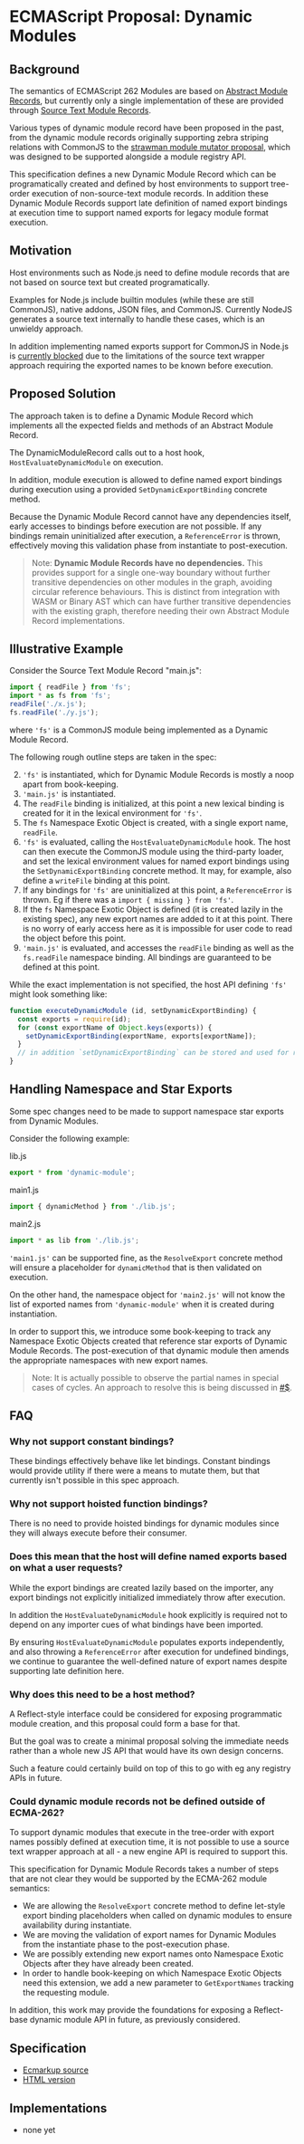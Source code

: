 # ECMAScript Proposal: Dynamic Modules

## Background

The semantics of ECMAScript 262 Modules are based on [Abstract Module Records](https://tc39.github.io/ecma262/#sec-abstract-module-records), but currently only a single implementation of these are provided through [Source Text Module Records](https://tc39.github.io/ecma262/#sec-source-text-module-records).

Various types of dynamic module record have been proposed in the past, from the dynamic module records originally supporting zebra striping relations with CommonJS to the [strawman module mutator proposal](https://gist.github.com/dherman/fbf3077a2781df74b6d8),
which was designed to be supported alongside a module registry API.

This specification defines a new Dynamic Module Record which can be programatically created and defined by host environments to support tree-order execution of non-source-text module records. In addition these Dynamic Module Records support
late definition of named export bindings at execution time to support named exports for legacy module format execution.

## Motivation

Host environments such as Node.js need to define module records that are not based on source text but created programatically.

Examples for Node.js include builtin modules (while these are still CommonJS), native addons, JSON files, and CommonJS. Currently NodeJS generates a source text internally to handle these cases, which is an unwieldy approach.

In addition implementing named exports support for CommonJS in Node.js is [currently blocked](https://github.com/nodejs/node/pull/16675) due to the limitations of the source text wrapper approach requiring the exported names to be known before execution.

## Proposed Solution

The approach taken is to define a Dynamic Module Record which implements all the expected fields and methods of an Abstract Module Record.

The DynamicModuleRecord calls out to a host hook, `HostEvaluateDynamicModule` on execution.

In addition, module execution is allowed to define named export bindings during execution using a provided `SetDynamicExportBinding` concrete method.

Because the Dynamic Module Record cannot have any dependencies itself, early accesses to bindings before execution are not possible. If any bindings remain uninitialized after execution, a `ReferenceError` is thrown, effectively moving this validation phase from instantiate to post-execution.

> Note: **Dynamic Module Records have no dependencies.** This provides support for a single one-way boundary without further transitive dependencies on other modules in the graph, avoiding circular reference behaviours. This is distinct from integration with WASM or Binary AST which can have further transitive dependencies with the existing graph, therefore needing their own Abstract Module Record implementations.

## Illustrative Example

Consider the Source Text Module Record "main.js":

```js
import { readFile } from 'fs';
import * as fs from 'fs';
readFile('./x.js');
fs.readFile('./y.js');
```

where `'fs'` is a CommonJS module being implemented as a Dynamic Module Record.

The following rough outline steps are taken in the spec:

2. `'fs'` is instantiated, which for Dynamic Module Records is mostly a noop apart from book-keeping.
1. `'main.js'` is instantiated.
2. The `readFile` binding is initialized, at this point a new lexical binding is created for it in the lexical environment for `'fs'`.
4. The `fs` Namespace Exotic Object is created, with a single export name, `readFile`.
5. `'fs'` is evaluated, calling the `HostEvaluateDynamicModule` hook. The host can then execute the CommonJS module using the third-party loader, and set the lexical environment values for named export bindings using the `SetDynamicExportBinding` concrete method.
  It may, for example, also define a `writeFile` binding at this point.
6. If any bindings for `'fs'` are uninitialized at this point, a `ReferenceError` is thrown. Eg if there was a `import { missing } from 'fs'`.
6. If the `fs` Namespace Exotic Object is defined (it is created lazily in the existing spec), any new export names are added to it at this point. There is no worry of early access here as it is impossible for user code to read the object before this point.
7. `'main.js'` is evaluated, and accesses the `readFile` binding as well as the `fs.readFile` namespace binding. All bindings are guaranteed to be defined at this point.

While the exact implementation is not specified, the host API defining `'fs'` might look something like:

```js
function executeDynamicModule (id, setDynamicExportBinding) {
  const exports = require(id);
  for (const exportName of Object.keys(exports)) {
    setDynamicExportBinding(exportName, exports[exportName]);
  }
  // in addition `setDynamicExportBinding` can be stored and used for runtime mutations
}
```

## Handling Namespace and Star Exports

Some spec changes need to be made to support namespace star exports from Dynamic Modules.

Consider the following example:

lib.js
```js
export * from 'dynamic-module';
```

main1.js
```js
import { dynamicMethod } from './lib.js';
```

main2.js
```js
import * as lib from './lib.js';
```

`'main1.js'` can be supported fine, as the `ResolveExport` concrete method will ensure a placeholder for `dynamicMethod` that is then validated on execution.

On the other hand, the namespace object for `'main2.js'` will not know the list of exported names from `'dynamic-module'` when it is created during instantiation.

In order to support this, we introduce some book-keeping to track any Namespace Exotic Objects created that reference star exports of Dynamic Module Records.
The post-execution of that dynamic module then amends the appropriate namespaces with new export names.

> Note: It is actually possible to observe the partial names in special cases of cycles. An approach to resolve this is being discussed in [#$](https://github.com/guybedford/proposal-dynamic-modules/pull/4).

## FAQ

### Why not support constant bindings?

These bindings effectively behave like let bindings. Constant bindings would provide utility if there were a means to mutate them, but that currently isn't possible in this spec approach.

### Why not support hoisted function bindings?

There is no need to provide hoisted bindings for dynamic modules since they will always execute before their consumer.

### Does this mean that the host will define named exports based on what a user requests?

While the export bindings are created lazily based on the importer, any export bindings not explicitly initialized immediately throw after execution.

In addition the `HostEvaluateDynamicModule` hook explicitly is required not to depend on any importer cues of what bindings have been imported.

By ensuring `HostEvaluateDynamicModule` populates exports independently, and also throwing a `ReferenceError` after execution for undefined bindings, we continue to guarantee
the well-defined nature of export names despite supporting late definition here.

### Why does this need to be a host method?

A Reflect-style interface could be considered for exposing programmatic module creation, and this proposal could form a base for that.

But the goal was to create a minimal proposal solving the immediate needs rather than a whole new JS API that would have its own design concerns.

Such a feature could certainly build on top of this to go with eg any registry APIs in future.

### Could dynamic module records not be defined outside of ECMA-262?

To support dynamic modules that execute in the tree-order with export names possibly defined at execution time, it is not possible to use a source text
wrapper approach at all - a new engine API is required to support this.

This specification for Dynamic Module Records takes a number of steps that are not clear they would be supported by the ECMA-262 module semantics:

* We are allowing the `ResolveExport` concrete method to define let-style export binding placeholders when called on dynamic modules to ensure availability during instantiate.
* We are moving the validation of export names for Dynamic Modules from the instantiate phase to the post-execution phase.
* We are possibly extending new export names onto Namespace Exotic Objects after they have already been created.
* In order to handle book-keeping on which Namespace Exotic Objects need this extension, we add a new parameter to `GetExportNames` tracking the requesting module.

In addition, this work may provide the foundations for exposing a Reflect-base dynamic module API in future, as previously considered.

## Specification

* [Ecmarkup source](https://github.com/guybedford/proposal-dynamic-modules/blob/master/spec.html)
* [HTML version](https://guybedford.github.io/proposal-dynamic-modules/)

## Implementations

* none yet
